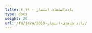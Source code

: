 ```yaml
---
title: یادداشت‌های انتشار - ۲۰۱۹
type: docs
weight: 20
url: /fa/java/یادداشت‌های-انتشار-2019/
---
```

